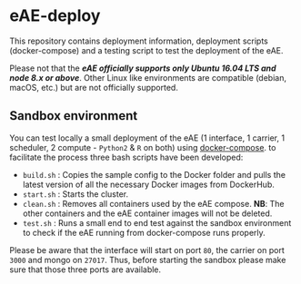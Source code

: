 # eAE-deploy

This repository contains deployment information, deployment scripts (docker-compose) and a testing script to test the deployment of the eAE.

Please not that the **_eAE officially supports only Ubuntu 16.04 LTS and node 8.x or above_**. Other Linux like environments are compatible (debian, macOS, etc.) but are not officially supported. 

## Sandbox environment

You can test locally a small deployment of the eAE (1 interface, 1 carrier, 1 scheduler, 2 compute - `Python2` & `R` on both) using [docker-compose](https://docs.docker.com/compose/).
to facilitate the process three bash scripts have been developed: 
  * `build.sh` : Copies the sample config to the Docker folder and pulls the latest version of all the necessary Docker images from DockerHub.
  * `start.sh` : Starts the cluster.
  * `clean.sh` : Removes all containers used by the eAE compose. **NB**: The other containers and the eAE container images will not be deleted. 
  * `test.sh` : Runs a small end to end test against the sandbox environment to check if the eAE running from docker-compose runs properly.

Please be aware that the interface will start on port `80`, the carrier on port `3000` and mongo on `27017`. Thus, before starting the sandbox please make sure that those three ports are available.

